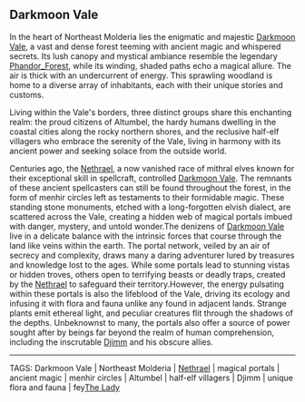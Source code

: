 ## Darkmoon Vale

In the heart of Northeast Molderia lies the enigmatic and majestic [Darkmoon Vale](../Places/Darkmoon_Vale.md), a vast and dense forest teeming with ancient magic and whispered secrets. Its lush canopy and mystical ambiance resemble the legendary [Phandor_Forest](Phandor_Forest.md), while its winding, shaded paths echo a magical allure. The air is thick with an undercurrent of energy. This sprawling woodland is home to a diverse array of inhabitants, each with their unique stories and customs. 

Living within the Vale's borders, three distinct groups share this enchanting realm: the proud citizens of Altumbel, the hardy humans dwelling in the coastal cities along the rocky northern shores, and the reclusive half-elf villagers who embrace the serenity of the Vale, living in harmony with its ancient power and seeking solace from the outside world.

Centuries ago, the [Nethrael](../Lore/Nethrael.md), a now vanished race of mithral elves known for their exceptional skill in spellcraft, controlled [Darkmoon Vale](../Places/Darkmoon_Vale.md). The remnants of these ancient spellcasters can still be found throughout the forest, in the form of menhir circles left as testaments to their formidable magic. These standing stone monuments, etched with a long-forgotten elvish dialect, are scattered across the Vale, creating a hidden web of magical portals imbued with danger, mystery, and untold wonder.The denizens of [Darkmoon Vale](../Places/Darkmoon_Vale.md) live in a delicate balance with the intrinsic forces that course through the land like veins within the earth. The portal network, veiled by an air of secrecy and complexity, draws many a daring adventurer lured by treasures and knowledge lost to the ages. While some portals lead to stunning vistas or hidden troves, others open to terrifying beasts or deadly traps, created by the [Nethrael](../Lore/Nethrael.md) to safeguard their territory.However, the energy pulsating within these portals is also the lifeblood of the Vale, driving its ecology and infusing it with flora and fauna unlike any found in adjacent lands. Strange plants emit ethereal light, and peculiar creatures flit through the shadows of the depths. Unbeknownst to many, the portals also offer a source of power sought after by beings far beyond the realm of human comprehension, including the inscrutable [Djimm](../People/Djimm.md) and his obscure allies.

---
TAGS: Darkmoon Vale | Northeast Molderia | [Nethrael](../Lore/Nethrael.md) | magical portals | ancient magic | menhir circles | Altumbel | half-elf villagers | Djimm | unique flora and fauna | fey[The Lady](The%20Lady.md)


